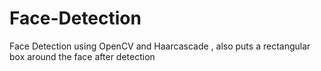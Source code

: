# Face-Detection
Face Detection using OpenCV and Haarcascade , also puts a rectangular box around the face after detection 
